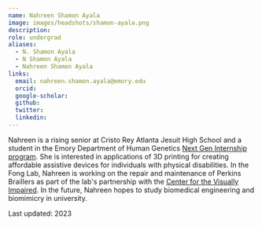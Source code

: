 ```yaml
---
name: Nahreen Shamon Ayala
image: images/headshots/shamon-ayala.png
description: 
role: undergrad
aliases:
  - N. Shamon Ayala
  - N Shamon Ayala
  - Nahreen Shamon Ayala
links:
  email: nahreen.shamon.ayala@emory.edu
  orcid: 
  google-scholar: 
  github: 
  twitter: 
  linkedin: 
---
```


Nahreen is a rising senior at Cristo Rey Atlanta Jesuit High School and a student in the Emory Department of Human Genetics [Next Gen Internship program](https://med.emory.edu/departments/human-genetics/next-gen.html). She is interested in applications of 3D printing for creating affordable assistive devices for individuals with physical disabilities. In the Fong Lab, Nahreen is working on the repair and maintenance of Perkins Braillers as part of the lab's partnership with the [Center for the Visually Impaired](https://cviga.org/).  In the future, Nahreen hopes to study biomedical engineering and biomimicry in university.


Last updated: 2023
